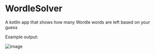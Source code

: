 # WordleSolver
A kotlin app that shows how many Wordle words are left based on your guess


Example output:

![image](https://github.com/cwessel188/WordleSolver/assets/7342872/405af0b3-270e-4137-ae34-c12d8d31fcb6)
